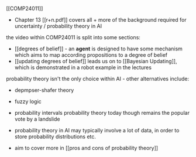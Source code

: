 [[COMP24011]]

- Chapter 13 [[r+n.pdf]] covers all + more of the background required for uncertainty / probability theory in AI

the video within COMP24011 is split into some sections:
- [[degrees of belief]] - an **agent** is designed to have some mechanism which aims to map according propositions to a degree of belief
- [[updating degrees of belief]] leads us on to [[Bayesian Updating]], which is demonstrated in a robot example in the lectures

probability theory isn't the only choice within AI - other alternatives include:
- depmpser-shafer theory
- fuzzy logic
- probability intervals
probability theory today though remains the popular vote by a landslide

- probability theory in AI may typically involve a lot of data, in order to store probability distributions etc.
- aim to cover more in [[pros and cons of probability theory]]